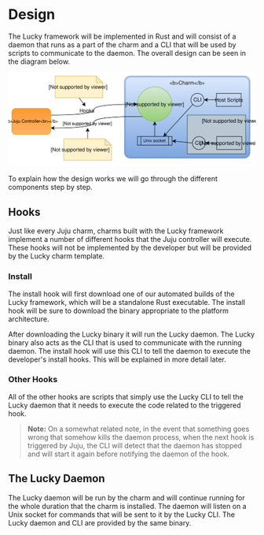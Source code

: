 # Design

The Lucky framework will be implemented in Rust and will consist of a daemon that runs as a part of the charm and a CLI that will be used by scripts to communicate to the daemon. The overall design can be seen in the diagram below.

![charm-framework-diagram](./assets/charm-framework.svg)

To explain how the design works we will go through the different components step by step.

## Hooks

Just like every Juju charm, charms built with the Lucky framework implement a number of different hooks that the Juju controller will execute. These hooks will not be implemented by the developer but will be provided by the Lucky charm template.

### Install

The install hook will first download one of our automated builds of the Lucky framework, which will be a standalone Rust executable. The install hook will be sure to download the binary appropriate to the platform architecture.

After downloading the Lucky binary it will run the Lucky daemon. The Lucky binary also acts as the CLI that is used to communicate with the running daemon. The install hook will use this CLI to tell the daemon to execute the developer's install hooks. This will be explained in more detail later.

### Other Hooks

All of the other hooks are scripts that simply use the Lucky CLI to tell the Lucky daemon that it needs to execute the code related to the triggered hook.

> **Note:** On a somewhat related note, in the event that something goes wrong that somehow kills the daemon process, when the next hook is triggered by Juju, the CLI will detect that the daemon has stopped and will start it again before notifying the daemon of the hook.

## The Lucky Daemon

The Lucky daemon will be run by the charm and will continue running for the whole duration that the charm is installed. The daemon will listen on a Unix socket for commands that will be sent to it by the Lucky CLI. The Lucky daemon and CLI are provided by the same binary.
